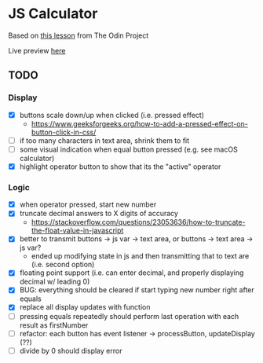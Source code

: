 # JS Calculator

Based on [this lesson](https://www.theodinproject.com/courses/foundations/lessons/calculator) from The Odin Project

Live preview [here](https://jkudria.github.io/calculator-js/)

## TODO

### Display
* [x] buttons scale down/up when clicked (i.e. pressed effect)
	* https://www.geeksforgeeks.org/how-to-add-a-pressed-effect-on-button-click-in-css/
* [ ] if too many characters in text area, shrink them to fit
* [ ] some visual indication when equal button pressed (e.g. see macOS calculator)
* [x] highlight operator button to show that its the "active" operator

### Logic
* [x] when operator pressed, start new number
* [x] truncate decimal answers to X digits of accuracy
	* https://stackoverflow.com/questions/23053636/how-to-truncate-the-float-value-in-javascript
* [x] better to transmit buttons -> js var -> text area, or buttons -> text area -> js var?
	* ended up modifying state in js and then transmitting that to text are (i.e. second option)
* [x] floating point support (i.e. can enter decimal, and properly displaying decimal w/ leading 0)
* [x] BUG: everything should be cleared if start typing new number right after equals
* [x] replace all display updates with function
* [ ] pressing equals repeatedly should perform last operation with each result as firstNumber
* [ ] refactor: each button has event listener -> processButton, updateDisplay (??)
* [ ] divide by 0 should display error